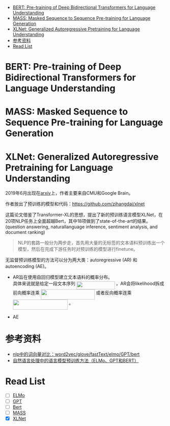 <!-- TOC -->

- [BERT: Pre-training of Deep Bidirectional Transformers for Language Understanding](#bert-pre-training-of-deep-bidirectional-transformers-for-language-understanding)
- [MASS: Masked Sequence to Sequence Pre-training for Language Generation](#mass-masked-sequence-to-sequence-pre-training-for-language-generation)
- [XLNet: Generalized Autoregressive Pretraining for Language Understanding](#xlnet-generalized-autoregressive-pretraining-for-language-understanding)
- [参考资料](#参考资料)
- [Read List](#read-list)

<!-- /TOC -->

# BERT: Pre-training of Deep Bidirectional Transformers for Language Understanding

# MASS: Masked Sequence to Sequence Pre-training for Language Generation

# XLNet: Generalized Autoregressive Pretraining for Language Understanding

2019年6月出现在[arxiv](https://arxiv.org/abs/1906.08237)上，作者主要来自CMU和Google Brain。  

作者放出了预训练的模型和代码：<https://github.com/zihangdai/xlnet>  

这篇论文借鉴了Transformer-XL的思想，提出了新的预训练语言模型XLNet，在20项NLP任务上全面超越Bert，其中18项做到了state-of-the-art的结果。(question answering, naturallanguage inference, sentiment analysis, and document ranking)  

> NLP的套路一般分为两步走，首先用大量的无标签的文本语料预训练出一个模型，然后在完成下游任务时对预训练的模型进行finetune。

无监督预训练模型的方法可以分为两大类：autoregressive (AR) 和 autoencoding (AE)。

- AR旨在使用自回归模型建立文本语料的概率分布。  
具体来说就是给定一段文本序列 <img src="svgs/4dfed65fc01f334683c73bd5faad8339.svg" align=middle width=119.88715529999997pt height=24.65753399999998pt/> ，AR会将likelihood拆成前向概率连乘 <img src="svgs/2473b3271c84af8da5416cc9988c6b02.svg" align=middle width=169.04093744999997pt height=32.256008400000006pt/> 或者反向概率连乘 <img src="svgs/aad61e222554548a3630c1aadcfe93ea.svg" align=middle width=172.02206999999999pt height=31.36100879999999pt/> 。  

- AE 

# 参考资料

- [nlp中的词向量对比：word2vec/glove/fastText/elmo/GPT/bert](https://www.jianshu.com/p/d0d5a828bcaa)
- [自然语言处理中的语言模型预训练方法（ELMo、GPT和BERT）](https://www.cnblogs.com/robert-dlut/p/9824346.html)

# Read List

- [ ] [ELMo](https://arxiv.org/abs/1802.05365)
- [ ] [GPT]()
- [ ] [Bert](https://arxiv.org/abs/1810.04805)
- [ ] [MASS](https://arxiv.org/abs/1905.02450)
- [x] [XLNet](https://arxiv.org/abs/1906.08237)
